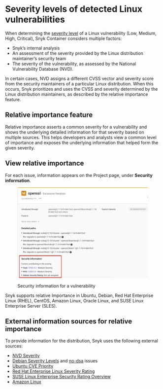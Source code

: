 # Severity levels of detected Linux vulnerabilities

When determining the [severity level](../../../manage-risk/find-and-manage-priority-issues/severity-levels.md) of a Linux vulnerability (Low, Medium, High, Critical), Snyk Container considers multiple factors:

* Snyk’s internal analysis
* An assessment of the severity provided by the Linux distribution maintainer’s security team
* The severity of the vulnerability, as assessed by the National Vulnerability Database (NVD).

In certain cases, NVD assigns a different CVSS vector and severity score from the security maintainers of a particular Linux distribution. When this occurs, Snyk prioritizes and uses the CVSS and severity determined by the Linux distribution maintainers, as described by the relative importance feature.

## Relative importance feature

Relative importance asserts a common severity for a vulnerability and shows the underlying detailed information for that severity based on multiple sources. This helps developers and analysts view a common level of importance and exposes the underlying information that helped form the given severity.

## View relative importance

For each issue, information appears on the Project page, under **Security information**.

<figure><img src="../../../.gitbook/assets/security_info.png" alt=""><figcaption><p>Security information for a vulnerability</p></figcaption></figure>

Snyk supports relative Importance in Ubuntu, Debian, Red Hat Enterprise Linux (RHEL), CentOS, Amazon Linux, Oracle Linux, and SUSE Linux Enterprise Server (SLES).

## External information sources for relative importance

To provide information for the distribution, Snyk uses the following external sources:

* [NVD Severity](https://nvd.nist.gov/vuln)
* [Debian Severity Levels](https://security-team.debian.org/security\_tracker.html#severity-levels) and [no-dsa](https://security-team.debian.org/security\_tracker.html#issues-not-warranting-a-security-advisory) issues
* [Ubuntu CVE Priority](https://people.canonical.com/\~ubuntu-security/priority.html)
* [Red Hat Enterprise Linux Severity Rating](https://access.redhat.com/security/updates/classification)
* [SUSE Linux Enterprise Security Rating Overview](https://www.suse.com/support/security/rating/)
* [Amazon Linux](https://alas.aws.amazon.com/alas2.html)

